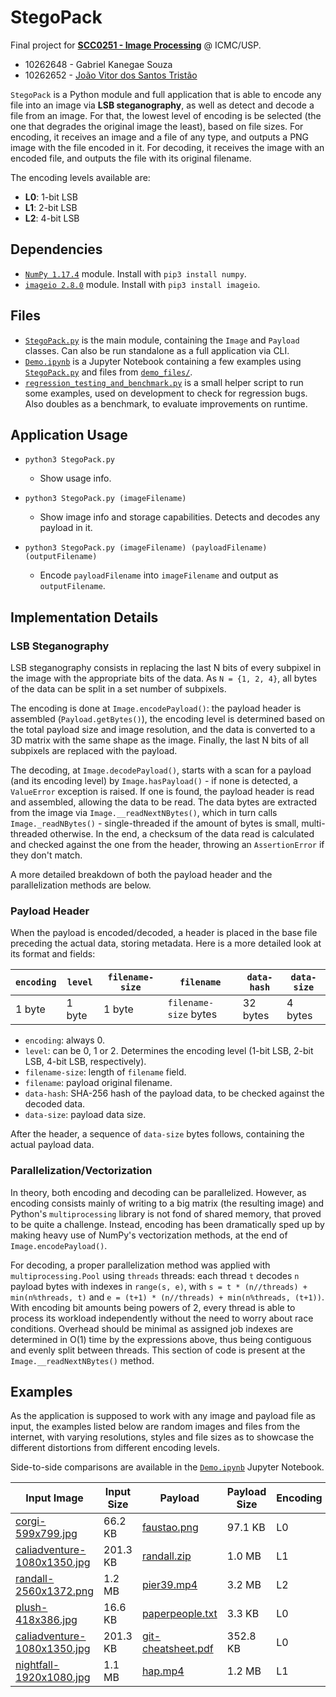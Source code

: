 # StegoPack

Final project for **[SCC0251 - Image Processing](https://uspdigital.usp.br/jupiterweb/jupDisciplina?sgldis=SCC0251)** @ ICMC/USP.

* 10262648 - Gabriel Kanegae Souza
* 10262652 - [João Vitor dos Santos Tristão](http://github.com/jtristao/)

`StegoPack` is a Python module and full application that is able to encode any file into an image via **LSB steganography**, as well as detect and decode a file from an image. For that, the lowest level of encoding is be selected (the one that degrades the original image the least), based on file sizes. For encoding, it receives an image and a file of any type, and outputs a PNG image with the file encoded in it. For decoding, it receives the image with an encoded file, and outputs the file with its original filename.

The encoding levels available are:

* **L0**: 1-bit LSB
* **L1**: 2-bit LSB
* **L2**: 4-bit LSB

## Dependencies

- [`NumPy 1.17.4`](https://numpy.org/) module. Install with `pip3 install numpy`.
- [`imageio 2.8.0`](https://pypi.org/project/imageio/) module. Install with `pip3 install imageio`.

## Files

* [`StegoPack.py`](StegoPack.py) is the main module, containing the `Image` and `Payload` classes. Can also be run standalone as a full application via CLI.
* [`Demo.ipynb`](Demo.ipynb) is a Jupyter Notebook containing a few examples using [`StegoPack.py`](StegoPack.py) and files from [`demo_files/`](demo_files/).
* [`regression_testing_and_benchmark.py`](`regression_testing_and_benchmark.py`) is a small helper script to run some examples, used on development to check for regression bugs. Also doubles as a benchmark, to evaluate improvements on runtime.

## Application Usage

* `python3 StegoPack.py`
  * Show usage info.

* `python3 StegoPack.py (imageFilename)`
  * Show image info and storage capabilities. Detects and decodes any payload in it.

* `python3 StegoPack.py (imageFilename) (payloadFilename) (outputFilename)`
  * Encode `payloadFilename` into `imageFilename` and output as `outputFilename`.

## Implementation Details

### LSB Steganography

LSB steganography consists in replacing the last N bits of every subpixel in the image with the appropriate bits of the data. As `N = {1, 2, 4}`, all bytes of the data can be split in a set number of subpixels.

The encoding is done at `Image.encodePayload()`: the payload header is assembled (`Payload.getBytes()`), the encoding level is determined based on the total payload size and image resolution, and the data is converted to a 3D matrix with the same shape as the image. Finally, the last N bits of all subpixels are replaced with the payload.

The decoding, at `Image.decodePayload()`, starts with a scan for a payload (and its encoding level) by `Image.hasPayload()` - if none is detected, a `ValueError` exception is raised. If one is found, the payload header is read and assembled, allowing the data to be read. The data bytes are extracted from the image via `Image.__readNextNBytes()`, which in turn calls `Image._readNBytes()` - single-threaded if the amount of bytes is small, multi-threaded otherwise. In the end, a checksum of the data read is calculated and checked against the one from the header, throwing an `AssertionError` if they don't match.

A more detailed breakdown of both the payload header and the parallelization methods are below.

### Payload Header

When the payload is encoded/decoded, a header is placed in the base file preceding the actual data, storing metadata. Here is a more detailed look at its format and fields:

|`encoding`|`level`|`filename-size`|`filename`|`data-hash`|`data-size`|
|-|-|-|-|-|-|
|1 byte|1 byte|1 byte|`filename-size` bytes|32 bytes|4 bytes|

* `encoding`: always 0.
* `level`: can be 0, 1 or 2. Determines the encoding level (1-bit LSB, 2-bit LSB, 4-bit LSB, respectively).
* `filename-size`: length of `filename` field.
* `filename`: payload original filename.
* `data-hash`: SHA-256 hash of the payload data, to be checked against the decoded data.
* `data-size`: payload data size.

After the header, a sequence of `data-size` bytes follows, containing the actual payload data.

### Parallelization/Vectorization

In theory, both encoding and decoding can be parallelized. However, as encoding consists mainly of writing to a big matrix (the resulting image) and Python's `multiprocessing` library is not fond of shared memory, that proved to be quite a challenge. Instead, encoding has been dramatically sped up by making heavy use of NumPy's vectorization methods, at the end of `Image.encodePayload()`.

For decoding, a proper parallelization method was applied with `multiprocessing.Pool` using `threads` threads: each thread `t` decodes `n` payload bytes with indexes in `range(s, e)`, with `s = t * (n//threads) + min(n%threads, t)` and `e = (t+1) * (n//threads) + min(n%threads, (t+1))`. With encoding bit amounts being powers of 2, every thread is able to process its workload independently without the need to worry about race conditions. Overhead should be minimal as assigned job indexes are determined in O(1) time by the expressions above, thus being contiguous and evenly split between threads. This section of code is present at the `Image.__readNextNBytes()` method.

## Examples

As the application is supposed to work with any image and payload file as input, the examples listed below are random images and files from the internet, with varying resolutions, styles and file sizes as to showcase the different distortions from different encoding levels.

Side-to-side comparisons are available in the [`Demo.ipynb`](Demo.ipynb) Jupyter Notebook.

Input Image | Input Size | Payload | Payload Size | Encoding | Output Image | Output Size
-|-|-|-|-|-|-|
[corgi-599x799.jpg](demo_files/corgi-599x799.jpg) | 66.2 KB | [faustao.png](demo_files/payloads/faustao.png) | 97.1 KB | L0 | [corgi-L0.png](demo_files/encoded/corgi-L0.png) | 671 KB
[caliadventure-1080x1350.jpg](demo_files/caliadventure-1080x1350.jpg) | 201.3 KB | [randall.zip](demo_files/payloads/randall.zip) | 1.0 MB | L1 | [caliadventure-L1.png](demo_files/encoded/caliadventure-L1.png) | 2.5 MB
[randall-2560x1372.png](demo_files/randall-2560x1372.png) | 1.2 MB | [pier39.mp4](demo_files/payloads/pier39.mp4) | 3.2 MB | L2 | [randall-L2.png](demo_files/encoded/randall-L2.png) | 4.3 MB
[plush-418x386.jpg](demo_files/plush-418x386.jpg) | 16.6 KB | [paperpeople.txt](demo_files/payloads/paperpeople.txt) | 3.3 KB | L0 | [plush-L0.png](demo_files/encoded/plush-L0.png) | 156 KB
[caliadventure-1080x1350.jpg](demo_files/caliadventure-1080x1350.jpg) | 201.3 KB | [git-cheatsheet.pdf](demo_files/payloads/git-cheatsheet.pdf) | 352.8 KB | L0 | [caliadventure-L0.png](demo_files/encoded/caliadventure-L0.png) | 2.1 MB
[nightfall-1920x1080.jpg](demo_files/nightfall-1920x1080.jpg) | 1.1 MB | [hap.mp4](demo_files/payloads/hap.mp4) | 1.2 MB | L1 | [nightfall-L1.png](demo_files/encoded/nightfall-L1.png) | 2.8 MB
